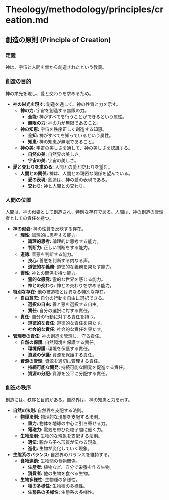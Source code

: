 # Theology/methodology/principles/creation.md

## 創造の原則 (Principle of Creation)

### 定義
神は、宇宙と人間を無から創造されたという教義。

### 創造の目的
神の栄光を現し、愛と交わりを求めるため。

- **神の栄光を現す:** 創造を通して、神の性質と力を示す。
    - **神の力:** 宇宙を創造する無限の力。
        - **全能:** 神がすべてを行うことができるという属性。
        - **無限の力:** 神の力が無限であること。
    - **神の知恵:** 宇宙を秩序正しく創造する知恵。
        - **全知:** 神がすべてを知っているという属性。
        - **知恵:** 神の知恵が無限であること。
    - **神の美:** 宇宙の美しさを通して、神の美しさを認識する。
        - **自然の美:** 自然界の美しさ。
        - **宇宙の美:** 宇宙の美しさ。
- **愛と交わりを求める:** 人間との愛と交わりを望む。
    - **人間との関係:** 神は、人間との親密な関係を望んでいる。
        - **愛の表現:** 創造は、神の愛の表現である。
        - **交わり:** 神と人間との交わり。

### 人間の位置
人間は、神の似姿として創造され、特別な存在である。人間は、神の創造の管理者としての責任を持つ。

- **神の似姿:** 神の性質を反映する存在。
    - **理性:** 論理的に思考する能力。
        - **論理的思考:** 論理的に思考する能力。
        - **判断力:** 正しい判断をする能力。
    - **道徳:** 善悪を判断する能力。
        - **良心:** 善悪を判断する内なる声。
        - **道徳的な義務:** 道徳的な義務を果たす能力。
    - **霊性:** 神との関係を持つ能力。
        - **霊的な感覚:** 霊的な世界を感じる能力。
        - **神との交わり:** 神との交わりを求める能力。
- **特別な存在:** 他の被造物とは異なる特別な存在。
    - **自由意志:** 自分の行動を自由に選択できる。
        - **選択の自由:** 善と悪を選択する自由。
        - **責任:** 自分の選択に対する責任。
    - **責任:** 自分の行動に対する責任を持つ。
        - **道徳的な責任:** 道徳的な責任を果たす。
        - **社会的な責任:** 社会的な責任を果たす。
- **管理者の責任:** 神の創造を管理し、守る責任。
    - **自然の保護:** 自然環境を保護する責任。
        - **環境保護:** 環境を保護する責任。
        - **資源の保護:** 資源を保護する責任。
    - **資源の管理:** 資源を適切に管理する責任。
        - **持続可能な開発:** 持続可能な開発を促進する責任。
        - **資源の分配:** 資源を公平に分配する責任。

### 創造の秩序
創造には、秩序と目的がある。自然界は、神の知恵と力を示す。

- **自然の法則:** 自然界を支配する法則。
    - **物理法則:** 物理的な現象を支配する法則。
        - **重力:** 物体を地球の中心に引き寄せる力。
        - **電磁力:** 電気を帯びた粒子間に働く力。
    - **生物法則:** 生物的な現象を支配する法則。
        - **遺伝:** 親から子へ形質が伝わる現象。
        - **進化:** 生物が変化していく現象。
- **生態系のバランス:** 自然界のバランスを維持する。
    - **食物連鎖:** 生物間の食物関係。
        - **生産者:** 植物など、自分で栄養を作る生物。
        - **消費者:** 他の生物を食べる生物。
    - **生物多様性:** 生物種の多様性。
        - **種の多様性:** 生物種の多様性。
        - **生態系の多様性:** 生態系の多様性。